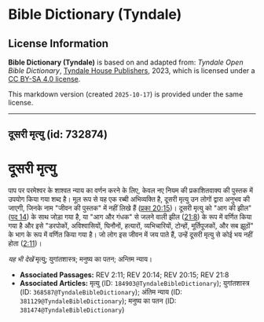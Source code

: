 # Bible Dictionary (Tyndale)

## License Information

**Bible Dictionary (Tyndale)** is based on and adapted from: _Tyndale Open Bible Dictionary_, [Tyndale House Publishers](https://tyndaleopenresources.com/), 2023, which is licensed under a [CC BY-SA 4.0 license](https://creativecommons.org/licenses/by-sa/4.0/legalcode.en).

This markdown version (created `2025-10-17`) is provided under the same license.



--------------------------------

## दूसरी मृत्यु (id: 732874)

दूसरी मृत्यु
============

पाप पर परमेश्वर के शाश्वत न्याय का वर्णन करने के लिए, केवल नए नियम की प्रकाशितवाक्य की पुस्तक में उपयोग किया गया शब्द है। मूल रूप से यह एक रब्बी अभिव्यक्ति है, दूसरी मृत्यु उन लोगों द्वारा अनुभव की जाएगी, जिनके नाम "जीवन की पुस्तक" में नहीं लिखे हैं ([प्रका 20:15](https://ref.ly/Rev20:15))। दूसरी मृत्यु को "आग की झील" ([पद 14](https://ref.ly/Rev20:14)) के साथ जोड़ा गया है, या "आग और गंधक" से जलने वाली झील ([21:8](https://ref.ly/Rev21:8)) के रूप में वर्णित किया गया है और इसे "डरपोकों, अविश्वासियों, घिनौनों, हत्यारों, व्यभिचारियों, टोन्हों, मूर्तिपूजकों, और सब झूठों" के भाग के रूप में वर्णित किया गया है। जो लोग इस जीवन में जय पाते हैं, उन्हें दूसरी मृत्यु से कोई भय नहीं होता ([2:11](https://ref.ly/Rev2:11))। 

*यह भी देखें* मृत्यु; युगांतशास्त्र; मनुष्य का पतन; अन्तिम न्याय।

* **Associated Passages:** REV 2:11; REV 20:14; REV 20:15; REV 21:8
* **Associated Articles:** मृत्यु (ID: `184903@TyndaleBibleDictionary`); युगांतशास्त्र (ID: `368587@TyndaleBibleDictionary`); अंतिम न्याय  (ID: `381129@TyndaleBibleDictionary`); मनुष्य का पतन (ID: `381474@TyndaleBibleDictionary`)

